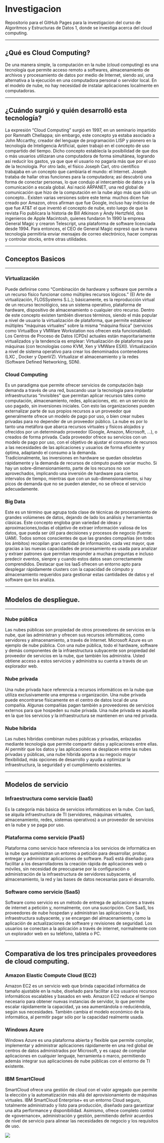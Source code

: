 # Investigacion
Repositorio para el GitHub Pages para la investigacion del curso de Algoritmos y Estructuras de Datos 1, donde se investiga acerca del cloud computing.
***
## ¿Qué es Cloud Computing? 
De una manera simple, la computación en la nube (cloud computing) es una tecnología que permite acceso remoto a softwares, almacenamiento de archivos y procesamiento de datos por medio de Internet, siendo así, una alternativa a la ejecución en una computadora personal o servidor local. En el modelo de nube, no hay necesidad de instalar aplicaciones localmente en computadoras.

*** 

## ¿Cuándo surgió y quién desarrolló esta tecnología?
 
La expresión “Cloud Computing” surgió en 1997, en un seminario impartido por Ramnath Chellappa; sin embargo, este concepto ya estaba asociado a John Mccarthy, creador del lenguaje de programación LISP y pionero en la tecnología de Inteligencia Artificial, quien trabajó en el concepto de uso compartido del tiempo. Dicho concepto establecía la posibilidad de que dos o más usuarios utilizaran una computadora de forma simultánea, logrando así reducir los gastos, ya que que el usuario no pagaría más que por el uso de la tecnología.
Por otro lado, el físico Joseph Carl, otro científico trabajaba en un concepto que cambiaría el mundo: el Internet. Joseph trataba de hallar otras funciones para la computadora; así descubrió una forma de conectar personas, lo que condujo al intercambio de datos y a la comunicación a escala global. Así nació ARPANET, una red global de comunicación que hizo de la computación en la nube algo más que sólo un concepto..
Existen varias versiones sobre este tema: muchos dicen fue creado por Amazon, otros afirman que fue Google, incluso hay indicios de que fue AT&T el que inventó el concepto de nube, esto luego de que la revista Fio publicara la historia de Bill Atkinson y Andy Hertzfeld, dos ingenieros de Apple Macintosh, quienes  fundaron 1n 1990 la empresa General Magic y crearon Telescript, una plataforma de software licenciada desde 1994. Para entonces, el CEO de General Magic expresó que la nueva tecnología permitiría enviar mensajes de correo electrónico, hacer compras y controlar stocks, entre otras utilidades.

***

## Conceptos Basicos

***

### Virtualización
Puede definirse como  “Combinación de hardware y software que permite a un recurso físico funcionar como múltiples recursos lógicos.” (El Arte de virtualización, FLOSSystems S.L.); básicamente, es la reproducción virtual de un recurso tecnológico, sea un sistema operativo, plataforma de hardware, dispositivo de almacenamiento o cualquier otro recurso. Dentro de este concepto existen también diversos términos, siendo el más popular a nivel de usuario la virtualización de plataforma, que permite establecer múltiples “máquinas virtuales” sobre la misma “máquina física” (servicios como VirtualBox y VMWare Workstation nos ofrecen esta funcionalidad). Los Centros de Proceso de Datos (CPDs) actuales están mayoritariamente virtualizados y la tendencia es emplear:
Virtualización de plataforma para máquinas (con tecnologías como KVM, Xen y VMWare ESXI).
Virtualización a nivel de sistema operativo para crear los denominados contenedores (LXC , Docker y OpenVZ).
Virtualizar el almacenamiento y la redes (Software Defined Networking, SDN).

### Cloud Computing
Es un paradigma que permite ofrecer servicios de computación bajo demanda a través de una red, buscando usar la tecnología para implantar infraestructuras “invisibles” que permitan aplicar recursos tales como computación, almacenamiento, redes, aplicaciones, etc. en un servicio de uso pagado, sin inversiones iniciales. Con esto las organizaciones pueden externalizar parte de sus propios recursos a un proveedor que generalmente ofrece un modelo de pago por uso, o bien crear nubes privadas para no depender de un proveedor público.
La nube es por lo tanto una metáfora que abarca recursos virtuales y físicos alojados y ofrecidos por un determinado proveedor (Google, Amazon, Microsoft, ...), o creados de forma privada. Cada proveedor ofrece su servicios con un modelo de pago por uso, con el objetivo de ajustar el consumo de recursos a las necesidades de las aplicaciones y usuarios de forma eficiente y óptima, adaptando el consumo a la demanda.  
Tradicionalmente, las inversiones en hardware se quedan obsoletas rápidamente  y la demanda de recursos de cómputo puede variar mucho. Si hay un sobre-dimensionamiento, parte de los recursos no son aprovechados, implicando una inversión de hardware para ciertos intervalos de tiempo, mientras que con un sub-dimensionamiento, si hay picos de demanda que no se pueden atender, no se ofrece el servicio adecuadamente.

### Big Data

Este es un término que agrupa toda clase de técnicas de procesamiento de grandes volúmenes de datos, dejando de lado los análisis y herramientas clásicas. Este concepto engloba gran variedad de ideas y aproximaciones,todas el objetivo de extraer información valiosa de los datos, que pueda ser útil para decisiones y procesos de negocio (fuente: UAM).
Todos somos conscientes de que las grandes compañías (en todos los ámbitos) recopilan gran cantidad de información, cada vez mayor, que gracias a las nuevas capacidades de procesamiento es usada para analizar y extraer patrones  que permitan responder a  muchas preguntas e incluso predecir eventos, sienpre y cuando estos datos sean correctamente comprendidos.
Destacar que los IaaS ofrecen un entorno apto para desplegar rápidamente clusters con la capacidad de cómputo y almacenamiento requeridos para gestionar estas cantidades de datos y el software que los analiza.

***

## Modelos de despliegue.

***


### Nube pública
Las nubes públicas son propiedad de otros proveedores de servicios en la nube, que las administran y ofrecen sus recursos informáticos, como servidores y almacenamiento, a través de Internet. Microsoft Azure es un ejemplo de nube pública. Con una nube pública, todo el hardware, software y demás componentes de la infraestructura subyacente son propiedad del proveedor de servicios en la nube, que también los administra. Usted obtiene acceso a estos servicios y administra su cuenta a través de un explorador web.
 
### Nube privada
Una nube privada hace referencia a recursos informáticos en la nube que utiliza exclusivamente una empresa u organización. Una nube privada puede encontrarse físicamente en el centro de datos local de una compañía. Algunas compañías pagan también a proveedores de servicios externos para que hospeden su nube privada. Una nube privada es aquella en la que los servicios y la infraestructura se mantienen en una red privada.

### Nube híbrida
Las nubes híbridas combinan nubes públicas y privadas, enlazadas mediante tecnología que permite compartir datos y aplicaciones entre ellas. Al permitir que los datos y las aplicaciones se desplacen entre las nubes privadas y públicas, una nube híbrida aporta a su negocio mayor flexibilidad, más opciones de desarrollo y ayuda a optimizar la infraestructura, la seguridad y el cumplimiento existentes.

***

## Modelos de servicio

### Infraestructura como servicio (IaaS)
Es la categoría más básica de servicios informáticos en la nube. Con IaaS, se alquila infraestructura de TI (servidores, máquinas virtuales, almacenamiento, redes, sistemas operativos) a un proveedor de servicios en la nube y se paga por uso.

### Plataforma como servicio (PaaS)
Plataforma como servicio hace referencia a los servicios de informática en la nube que suministran un entorno a petición para desarrollar, probar, entregar y administrar aplicaciones de software. PaaS está diseñado para facilitar a los desarrolladores la creación rápida de aplicaciones web o móviles, sin necesidad de preocuparse por la configuración o administración de la infraestructura de servidores subyacente, el almacenamiento, la red y las bases de datos necesarias para el desarrollo.

### Software como servicio (SaaS)
Software como servicio es un método de entrega de aplicaciones a través de internet a petición y, normalmente, con una suscripción. Con SaaS, los proveedores de nube hospedan y administran las aplicaciones y la infraestructura subyacente, y se encargan del almacenamiento, como la aplicación de actualizaciones de software y revisiones de seguridad. Los usuarios se conectan a la aplicación a través de internet, normalmente con un explorador web en su teléfono, tableta o PC.

***

## Comparativa de los tres principales proveedores de cloud computing.

### Amazon Elastic Compute Cloud (EC2)
Amazon EC2 es un servicio web que brinda capacidad informática de tamaño ajustable en la nube, diseñado para facilitar a los usuarios recursos informáticos escalables y basados en web. Amazon EC2 reduce el tiempo necesario para obtener nuevas instancias de servidor, lo que permite escalar rápidamente la capacidad, ya sea aumentándola o reduciéndola, según sus necesidades. También cambia el modelo económico de la informática, al permitir pagar sólo por la capacidad realmente usada.

### Windows Azure
Windows Azure es una plataforma abierta y flexible que permite compilar, implementar y administrar aplicaciones rápidamente en una red global de centros de datos administrados por Microsoft, y es capaz de compilar aplicaciones en cualquier lenguaje, herramienta o marco, permitiendo además integrar sus aplicaciones de nube públicas con el entorno de TI existente.

### IBM SmartCloud
SmartCloud ofrece una gestión de cloud con el valor agregado que permite la elección y la automatización más allá del aprovisionamiento de máquinas virtuales. IBM SmartCloud Enterprise+ es un entorno Cloud seguro, totalmente administrado y listo para producción, diseñado para garantizar una alta performance y disponibilidad. Asimismo, ofrece completo control  de «governance», administración y gestión, permitiendo definir acuerdos de nivel de servicio para alinear las necesidades de negocio y los requisitos de uso.

![](https://github.com/YordanRD/Investigacion/blob/master/CuadroComparativo.JPG)
